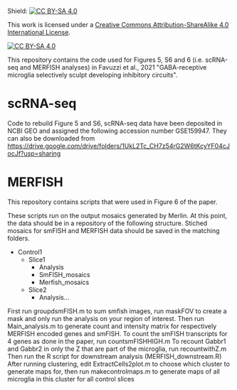 Shield: [![CC BY-SA 4.0][cc-by-sa-shield]][cc-by-sa]

This work is licensed under a
[Creative Commons Attribution-ShareAlike 4.0 International License][cc-by-sa].

[![CC BY-SA 4.0][cc-by-sa-image]][cc-by-sa]

[cc-by-sa]: http://creativecommons.org/licenses/by-sa/4.0/
[cc-by-sa-image]: https://licensebuttons.net/l/by-sa/4.0/88x31.png
[cc-by-sa-shield]: https://img.shields.io/badge/License-CC%20BY--SA%204.0-lightgrey.svg

This repository contains the code used for Figures 5, S6 and 6 (i.e. scRNA-seq and MERFISH analyses) in Favuzzi et al., 2021 "GABA-receptive microglia selectively sculpt developing inhibitory circuits".

# scRNA-seq
Code to rebuild Figure 5 and S6, scRNA-seq data have been deposited in NCBI GEO and assigned the following accession number GSE159947. They can also be downloaded from https://drive.google.com/drive/folders/1UkL2Tc_CH7z54rG2W6tKcyYF04cJocJf?usp=sharing


# MERFISH
This repository contains scripts that were used in Figure 6 of the paper.

These scripts run on the output mosaics generated by Merlin. At this point, the data should be in a repository of the following structure. Stiched mosaics for smFISH and MERFISH data should be saved in the matching folders.
- Control1
  - Slice1
    - Analysis
    - SmFISH_mosaics
    - Merfish_mosaics
  - Slice2
    - Analysis...


First run groupdsmFISH.m to sum smfish images, run maskFOV to create a mask and only run the analysis on your region of interest.
Then run Main_analysis.m to generate count and intensity matrix for respectively MERFISH encoded genes and smFISH.
To count the smFISH transcripts for 4 genes as done in the paper, run countsmFISHHIGH.m
To recount Gabbr1 and Gabbr2 in only the Z that are part of the microglia, run recountwithZ.m
Then run the R script for downstream analysis (MERFISH_downstream.R)
After running clustering, edit ExtractCells2plot.m to choose which cluster to generate maps for, then run makecontrolmaps.m to generate maps of all microglia in this cluster for all control slices
